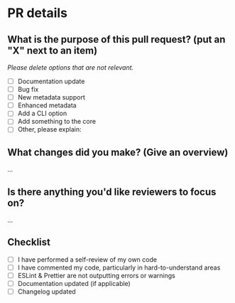 # PR details

## What is the purpose of this pull request? (put an "X" next to an item)

_Please delete options that are not relevant._

- [ ] Documentation update
- [ ] Bug fix
- [ ] New metadata support
- [ ] Enhanced metadata
- [ ] Add a CLI option
- [ ] Add something to the core
- [ ] Other, please explain:

## What changes did you make? (Give an overview)

...

## Is there anything you'd like reviewers to focus on?

...

## Checklist

- [ ] I have performed a self-review of my own code
- [ ] I have commented my code, particularly in hard-to-understand areas
- [ ] ESLint & Prettier are not outputting errors or warnings
- [ ] Documentation updated (if applicable)
- [ ] Changelog updated
